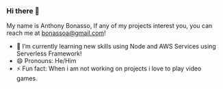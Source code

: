 

### Hi there 👋
My name is Anthony Bonasso, If any of my projects interest you, you can reach me at bonassoa@gmail.com!

- 🔭 I’m currently learning new skills using Node and AWS Services using Serverless Framework!
- 😄 Pronouns: He/Him
- ⚡ Fun fact: When i am not working on projects i love to play video games.

